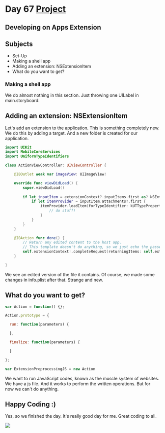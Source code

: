 # Day 67 <a href="https://github.com/devmehmetates/365-day-of-code/tree/main/Project/Day67-69/Day67-69"> Project </a>

## Developing on Apps Extension

## Subjects

+ Set-Up
+ Making a shell app
+ Adding an extension: NSExtensionItem
+ What do you want to get?

### Making a shell app
We do almost nothing in this section. Just throwing one UILabel in main.storyboard.

## Adding an extension: NSExtensionItem
Let's add an extension to the application. This is something completely new. We do this by adding a target. And a new folder is created for our application.
```swift
import UIKit
import MobileCoreServices
import UniformTypeIdentifiers

class ActionViewController: UIViewController {

    @IBOutlet weak var imageView: UIImageView!

    override func viewDidLoad() {
        super.viewDidLoad()
        
        if let inputItem = extensionContext?.inputItems.first as? NSExtensionItem {
            if let itemProvider = inputItem.attachments?.first {
                itemProvider.loadItem(forTypeIdentifier: kUTTypePropertyList as String) { [weak self] (dict, error) in
                    // do stuff!
                }
            }
        }
    }

    @IBAction func done() {
        // Return any edited content to the host app.
        // This template doesn't do anything, so we just echo the passed in items.
        self.extensionContext!.completeRequest(returningItems: self.extensionContext!.inputItems, completionHandler: nil)
    }

}
```
We see an edited version of the file it contains. Of course, we made some changes in info.plist after that. Strange and new.

## What do you want to get?
```js
var Action = function() {};

Action.prototype = {

  run: function(parameters) {

  },

  finalize: function(parameters) {

  }

};

var ExtensionPreprocessingJS = new Action
```
We want to run JavaScript codes, known as the muscle system of websites. We have a js file. And it works to perform the written operations. But for now we can't do anything.

## Happy Coding :)
Yes, so we finished the day. It's really good day for me. Great coding to all.

<img src="https://c.tenor.com/sWEUdV5LQdkAAAAC/yes-apple.gif">

